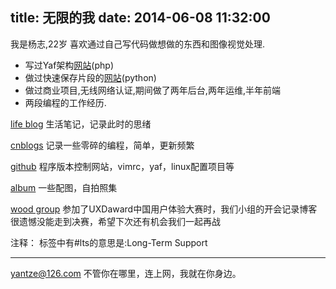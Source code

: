 title: 无限的我
date: 2014-06-08 11:32:00
---

我是杨志,22岁
喜欢通过自己写代码做想做的东西和图像视觉处理.

- 写过Yaf架构[网站](http://cartbyyaf.sinaapp.com/)(php)
- 做过快速保存片段的[网站](https://paste.sinaapp.com/)(python)
- 做过商业项目,无线网络认证,期间做了两年后台,两年运维,半年前端
- 两段编程的工作经历.




[life blog](http://life.vastiny.com)
生活笔记，记录此时的思绪

[cnblogs](http://cnblogs.com/vastiny)
记录一些零碎的编程，简单，更新频繁

[github](https://github.com/yantze)
程序版本控制网站，vimrc，yaf，linux配置项目等

[album](http://life.vastiny.com/album)
一些配图，自拍照集

[wood group](http://wood.vastiny.com)
参加了UXDaward中国用户体验大赛时，我们小组的开会记录博客
很遗憾没能走到决赛，希望下次还有机会我们一起再战



注释：
标签中有#lts的意思是:Long-Term Support

---
yantze@126.com
不管你在哪里，连上网，我就在你身边。

<script>
console.log("%cVastiny","font-family:Arial; font-size:124px; font-weight:bold; color:#bada55; -webkit-text-stroke:1px black;");
</script>

